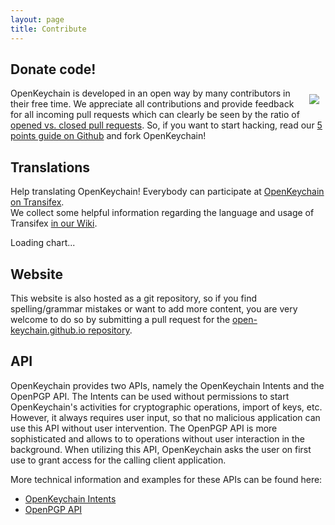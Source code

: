 ```yaml
---
layout: page
title: Contribute
---
```


##  Donate code!

<a href="https://github.com/open-keychain/open-keychain"><img style="float: right; padding: 10px;" src="{{ site.url }}/public/images/github.png" /></a>

OpenKeychain is developed in an open way by many contributors in their free time.
We appreciate all contributions and provide feedback for all incoming pull requests which can clearly be seen by the ratio of [opened vs. closed pull requests](https://github.com/open-keychain/open-keychain/pulls).
So, if you want to start hacking, read our [5 points guide on Github](https://github.com/open-keychain/open-keychain#how-to-help-the-project) and fork OpenKeychain!

## Translations

Help translating OpenKeychain! Everybody can participate at [OpenKeychain on Transifex](https://www.transifex.com/projects/p/open-keychain/).  
We collect some helpful information regarding the language and usage of Transifex [in our Wiki](https://github.com/open-keychain/open-keychain/wiki/Language-Conventions).

<script type="text/javascript" src="https://www.google.com/jsapi"></script>
<script type="text/javascript" src="https://www.transifex.com/_/charts/js/sufficientlysecure/open-keychain/inc_js/strings/"></script>
<div id="txchart-open-keychain-strings">Loading chart...</div>

## Website

This website is also hosted as a git repository, so if you find spelling/grammar mistakes or want to add more content, you are very welcome to do so by submitting a pull request for the [open-keychain.github.io repository](https://github.com/open-keychain/open-keychain.github.io).

## API

OpenKeychain provides two APIs, namely the OpenKeychain Intents and the OpenPGP API. The Intents can be used without permissions to start OpenKeychain's activities for cryptographic operations, import of keys, etc. However, it always requires user input, so that no malicious application can use this API without user intervention.
The OpenPGP API is more sophisticated and allows to to operations without user interaction in the background. When utilizing this API, OpenKeychain asks the user on first use to grant access for the calling client application.

More technical information and examples for these APIs can be found here:

  * [OpenKeychain Intents](https://github.com/open-keychain/openkeychain-intents)
  * [OpenPGP API](https://github.com/open-keychain/openpgp-api)
